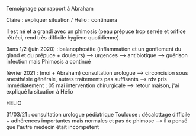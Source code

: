 Temoignage par rapport à Abraham

Claire : expliquer situation / Helio : continuera

Il est né et a grandi avec un phimosis (peau prépuce trop serrée et orifice rétréci, rend très difficile hygiène quotidienne).

3ans 1/2 (juin 2020) : balanophostite (inflammation et un gonflement du gland et du prépuce + douleurs)
--> urgences
--> antibiotique
--> guérison infection mais Phimosis a continué

février 2021 : (moi + Abraham) consultation urologue 
--> circoncision sous anesthésie générale, autres traitements pas suffisants
--> rdv pris immédiatement : 05 mai intervention chirurgicale
--> retour maison, j'ai expliqué la situation à Hélio

HELIO

31/03/21 : consultation urologue pédiatrique Toulouse : décalottage difficile + adhérences importantes mais normales et pas de phimose
--> il a pensé que l'autre médecin était incompétent
